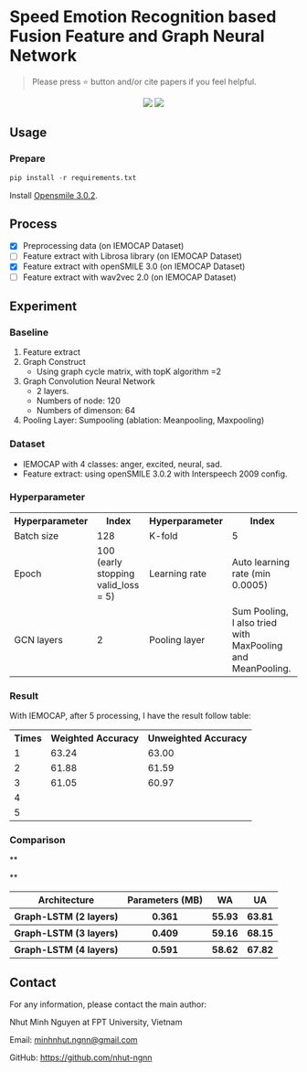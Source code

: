 # Speed Emotion Recognition based Fusion Feature and Graph Neural Network </h1>

> Please press ⭐ button and/or cite papers if you feel helpful.

<p align="center">
<img src="https://img.shields.io/badge/Last%20updated%20on-04.09.2024-brightgreen?style=for-the-badge">
<img src="https://img.shields.io/badge/Written%20by-Nguyen%20Minh%20Nhut-pink?style=for-the-badge"> 
</p>


## Usage 
### Prepare 
```python
pip install -r requirements.txt
```

Install [Opensmile 3.0.2](https://github.com/naxingyu/opensmile).

## Process
- [x] Preprocessing data (on IEMOCAP Dataset) 
- [ ] Feature extract with Librosa library (on IEMOCAP Dataset)
- [x] Feature extract with openSMILE 3.0 (on IEMOCAP Dataset)
- [ ] Feature extract with wav2vec 2.0 (on IEMOCAP Dataset)

## Experiment
### Baseline
1. Feature extract
2. Graph Construct
   - Using graph cycle matrix, with topK algorithm =2
3. Graph Convolution Neural Network
   - 2 layers.
   - Numbers of node: 120
   - Numbers of dimenson: 64
4. Pooling Layer: Sumpooling (ablation: Meanpooling, Maxpooling)
### Dataset 
- IEMOCAP with 4 classes: anger, excited, neural, sad.
- Feature extract: using openSMILE 3.0.2 with Interspeech 2009 config.
### Hyperparameter
<table>
  <tr>
    <th>Hyperparameter</th>
    <th>Index</th>
    <th>Hyperparameter</th>
    <th>Index</th>
  </tr>
  <tr>
    <td>Batch size </td>
    <td>128</td>
    <td>K-fold</td>
    <td>5</td>
  </tr>
  <tr>
    <td>Epoch</td>
    <td>100 (early stopping valid_loss = 5)</td>
    <td>Learning rate</td>
    <td>Auto learning rate (min 0.0005)</td>
  </tr>
  <tr>
    <td>GCN layers</td>
    <td>2</td>
    <td>Pooling layer</td>
    <td>Sum Pooling, I also tried with MaxPooling and MeanPooling.</td>
  </tr>
</table>

### Result
With IEMOCAP, after 5 processing, I have the result follow table:
<table>
  <tr>
    <th>Times</th>
    <th>Weighted Accuracy</th>
    <th>Unweighted Accuracy</th>
  </tr>
  <tr>
    <td>1</td>
    <td>63.24</td>
    <td>63.00</td>
  </tr>
  <tr>
    <td>2</td>
    <td>61.88</td>
    <td>61.59</td>
  </tr>
    <tr>
    <td>3</td>
    <td>61.05</td>
    <td>60.97</td>
  </tr>
    <tr>
    <td>4</td>
    <td></td>
    <td></td>
  </tr>
    <tr>
    <td>5</td>
    <td></td>
    <td></td>
  </tr>
</table>

### Comparison
<table>
   <tr>
      <th>Architecture</th>
      <th>Parameters (MB)</th>
      <th>WA</th>
      <th>UA</th>
   </tr>

   <tr>
      <th>Graph-LSTM (2 layers)</th>
      <th>0.361</th>
      <th>55.93</th>
      <th>63.81</th>
   </tr>

   **<tr>
      <th>Graph-LSTM (3 layers)</th>
      <th>0.409</th>
      <th>59.16</th> 
      <th>68.15</th>
   </tr>**

   <tr>
      <th>Graph-LSTM (4 layers)</th>
      <th>0.591</th>
      <th>58.62</th>
      <th>67.82</th> 

   </tr>
</table>


## Contact
For any information, please contact the main author:

Nhut Minh Nguyen at FPT University, Vietnam

Email: <link>minhnhut.ngnn@gmail.com </link>

GitHub: <link>https://github.com/nhut-ngnn</link>
